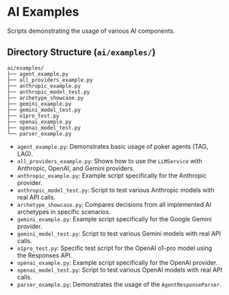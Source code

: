 # AI Examples

Scripts demonstrating the usage of various AI components.

## Directory Structure (`ai/examples/`)

```
ai/examples/
├── agent_example.py
├── all_providers_example.py
├── anthropic_example.py
├── anthropic_model_test.py
├── archetype_showcase.py
├── gemini_example.py
├── gemini_model_test.py
├── o1pro_test.py
├── openai_example.py
├── openai_model_test.py
└── parser_example.py
```

*   `agent_example.py`: Demonstrates basic usage of poker agents (TAG, LAG).
*   `all_providers_example.py`: Shows how to use the `LLMService` with Anthropic, OpenAI, and Gemini providers.
*   `anthropic_example.py`: Example script specifically for the Anthropic provider.
*   `anthropic_model_test.py`: Script to test various Anthropic models with real API calls.
*   `archetype_showcase.py`: Compares decisions from all implemented AI archetypes in specific scenarios.
*   `gemini_example.py`: Example script specifically for the Google Gemini provider.
*   `gemini_model_test.py`: Script to test various Gemini models with real API calls.
*   `o1pro_test.py`: Specific test script for the OpenAI o1-pro model using the Responses API.
*   `openai_example.py`: Example script specifically for the OpenAI provider.
*   `openai_model_test.py`: Script to test various OpenAI models with real API calls.
*   `parser_example.py`: Demonstrates the usage of the `AgentResponseParser`.
